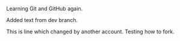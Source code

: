 Learning Git and GitHub again.

Added text from dev branch.


This is line which changed by another account. Testing how to fork. 
